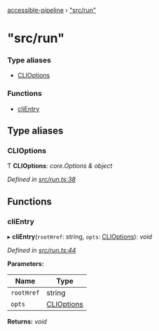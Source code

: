 [accessible-pipeline](../README.md) › ["src/run"](_src_run_.md)

# "src/run"

### Type aliases

* [CLIOptions](_src_run_.md#clioptions)

### Functions

* [cliEntry](_src_run_.md#clientry)

## Type aliases

###  CLIOptions

Ƭ **CLIOptions**: *core.Options & object*

*Defined in [src/run.ts:38](https://github.com/ArtemKolichenkov/accessible-pipeline/blob/1a8bed9/src/run.ts#L38)*

## Functions

###  cliEntry

▸ **cliEntry**(`rootHref`: string, `opts`: [CLIOptions](_src_run_.md#clioptions)): *void*

*Defined in [src/run.ts:44](https://github.com/ArtemKolichenkov/accessible-pipeline/blob/1a8bed9/src/run.ts#L44)*

**Parameters:**

Name | Type |
------ | ------ |
`rootHref` | string |
`opts` | [CLIOptions](_src_run_.md#clioptions) |

**Returns:** *void*
